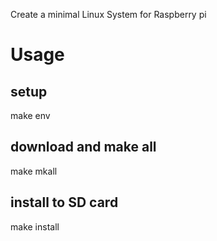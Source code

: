 Create a minimal Linux System for Raspberry pi

# Usage

## setup  
make env

## download and make all
make mkall

## install to SD card  
make install

